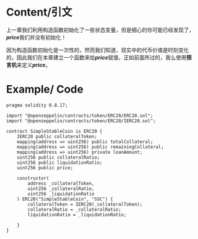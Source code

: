 # Content/引文

上一章我们利用构造函数初始化了一些状态变量，但是细心的你可能已经发现了，***price***我们并没有初始化！

因为构造函数初始化是一次性的，然而我们知道，现实中的代币价值是时刻变化的，因此我们在本章建立一个函数来给***price***赋值，正如前面所过的，我么使用**预言机**来定义***price***。

# Example/ Code

```solidity
pragma solidity 0.8.17;

import "@openzeppelin/contracts/token/ERC20/ERC20.sol";
import "@openzeppelin/contracts/token/ERC20/IERC20.sol";

contract SimpleStableCoin is ERC20 {
    IERC20 public collateralToken;
    mapping(address => uint256) public totalCollateral;
    mapping(address => uint256) public remainingCollateral;
    mapping(address => uint256) private loanAmount;
    uint256 public collateralRatio;
    uint256 public liquidationRatio;
    uint256 public price;

    constructor(
        address _collateralToken,
        uint256 _collateralRatio,
        uint256 _liquidationRatio
    ) ERC20("SimpleStableCoin", "SSC") {
        collateralToken = IERC20(_collateralToken);
        collateralRatio = _collateralRatio;
        liquidationRatio = _liquidationRatio;
		
    }
}
```